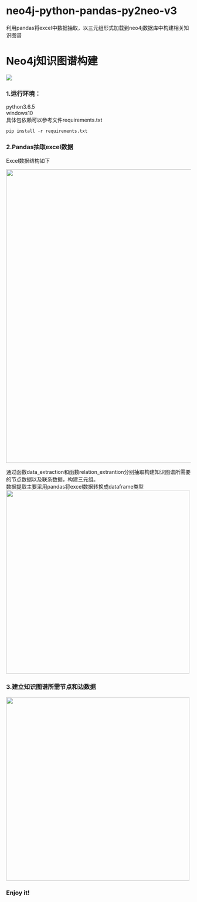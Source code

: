 # neo4j-python-pandas-py2neo-v3
利用pandas将excel中数据抽取，以三元组形式加载到neo4j数据库中构建相关知识图谱
# Neo4j知识图谱构建
![](https://s1.ax1x.com/2018/11/13/iObQkn.png)

### 1.运行环境：  
python3.6.5  
windows10  
具体包依赖可以参考文件requirements.txt
```
pip install -r requirements.txt
``` 

### 2.Pandas抽取excel数据
Excel数据结构如下

<img src="https://s1.ax1x.com/2018/11/13/iObTc8.png" width="800" hegiht="500" align=center />

通过函数data_extraction和函数relation_extrantion分别抽取构建知识图谱所需要的节点数据以及联系数据，构建三元组。  
数据提取主要采用pandas将excel数据转换成dataframe类型  
<img src="https://s1.ax1x.com/2018/11/13/iOb4ht.png" width="500" hegiht="313" align=center />

### 3.建立知识图谱所需节点和边数据

<img src="https://s1.ax1x.com/2018/11/13/iXk6iV.png" width="500" hegiht="313" align=center />

### Enjoy it!
